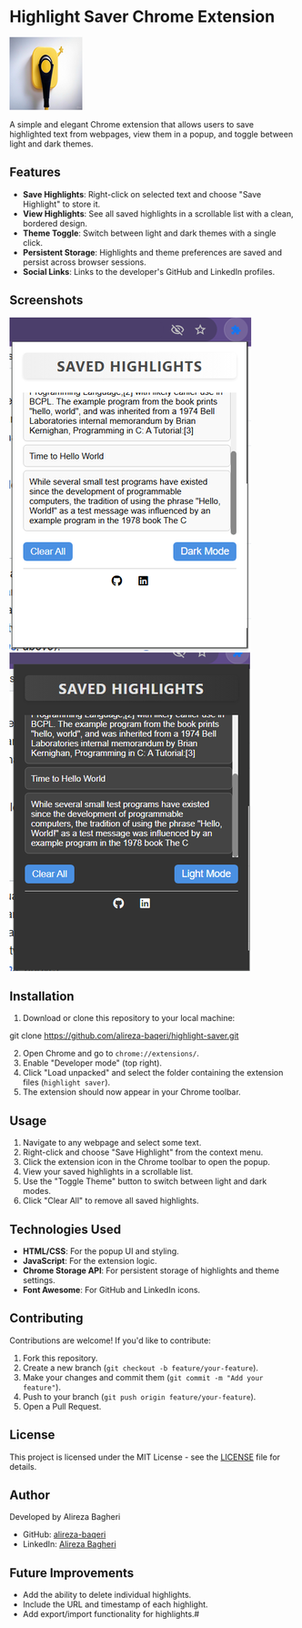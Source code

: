 # Highlight Saver Chrome Extension

![Highlight Saver Icon](icons/icon128.png)

A simple and elegant Chrome extension that allows users to save highlighted text from webpages, view them in a popup, and toggle between light and dark themes.

## Features
- **Save Highlights**: Right-click on selected text and choose "Save Highlight" to store it.
- **View Highlights**: See all saved highlights in a scrollable list with a clean, bordered design.
- **Theme Toggle**: Switch between light and dark themes with a single click.
- **Persistent Storage**: Highlights and theme preferences are saved and persist across browser sessions.
- **Social Links**: Links to the developer's GitHub and LinkedIn profiles.

## Screenshots
![Popup Screenshot](screenshots/popup-light.png)
![Dark Theme Screenshot](screenshots/popup-dark.png)

## Installation
1. Download or clone this repository to your local machine:

git clone https://github.com/alireza-baqeri/highlight-saver.git

2. Open Chrome and go to `chrome://extensions/`.
3. Enable "Developer mode" (top right).
4. Click "Load unpacked" and select the folder containing the extension files (`highlight saver`).
5. The extension should now appear in your Chrome toolbar.

## Usage
1. Navigate to any webpage and select some text.
2. Right-click and choose "Save Highlight" from the context menu.
3. Click the extension icon in the Chrome toolbar to open the popup.
4. View your saved highlights in a scrollable list.
5. Use the "Toggle Theme" button to switch between light and dark modes.
6. Click "Clear All" to remove all saved highlights.

## Technologies Used
- **HTML/CSS**: For the popup UI and styling.
- **JavaScript**: For the extension logic.
- **Chrome Storage API**: For persistent storage of highlights and theme settings.
- **Font Awesome**: For GitHub and LinkedIn icons.

## Contributing
Contributions are welcome! If you'd like to contribute:
1. Fork this repository.
2. Create a new branch (`git checkout -b feature/your-feature`).
3. Make your changes and commit them (`git commit -m "Add your feature"`).
4. Push to your branch (`git push origin feature/your-feature`).
5. Open a Pull Request.

## License
This project is licensed under the MIT License - see the [LICENSE](LICENSE) file for details.

## Author
Developed by Alireza Bagheri  
- GitHub: [alireza-baqeri](https://github.com/alireza-baqeri)  
- LinkedIn: [Alireza Bagheri](https://www.linkedin.com/in/alireza-bagheri-a585b0239/)

## Future Improvements
- Add the ability to delete individual highlights.
- Include the URL and timestamp of each highlight.
- Add export/import functionality for highlights.#
